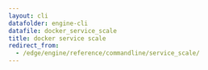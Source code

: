 ```yaml
---
layout: cli
datafolder: engine-cli
datafile: docker_service_scale
title: docker service scale
redirect_from:
  - /edge/engine/reference/commandline/service_scale/
---
```

<!--
This page is automatically generated from Docker's source code. If you want to
suggest a change to the text that appears here, open a ticket or pull request
in the source repository on GitHub:

https://github.com/docker/cli
-->


